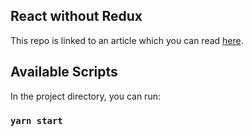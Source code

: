 ## React without Redux

This repo is linked to an article which you can read [here](https://medium.com/me/stats/post/d39c7087039d).

## Available Scripts

In the project directory, you can run:

### `yarn start`
